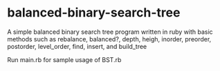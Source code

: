 # balanced-binary-search-tree

A simple balanced binary search tree program written in ruby with basic methods such as rebalance, balanced?, depth, heigh, inorder, preorder, postorder, level_order, find, insert, and build_tree

Run main.rb for sample usage of BST.rb